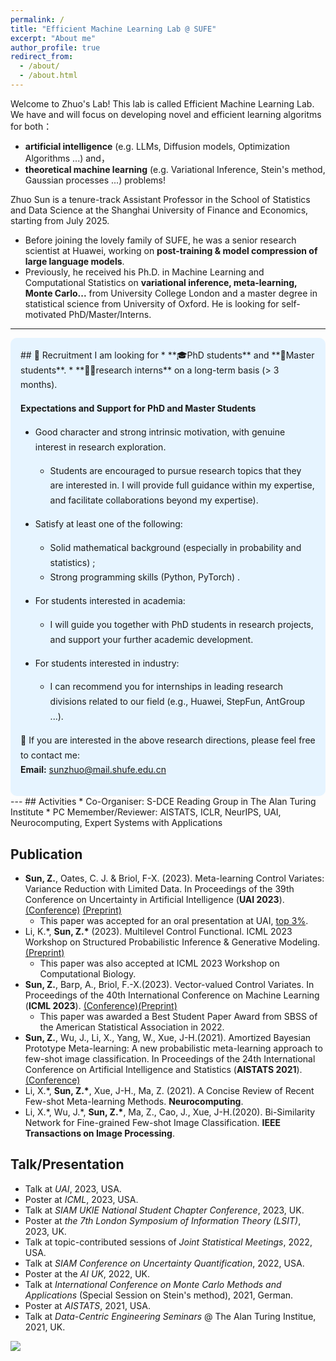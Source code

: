 ```yaml
---
permalink: /
title: "Efficient Machine Learning Lab @ SUFE"
excerpt: "About me"
author_profile: true
redirect_from: 
  - /about/
  - /about.html  
---
```

Welcome to Zhuo's Lab! This lab is called Efficient Machine Learning Lab. We have and will focus on developing novel and efficient learning algoritms for both：
- **artificial intelligence** (e.g. LLMs, Diffusion models, Optimization Algorithms ...) and，
- **theoretical machine learning** (e.g. Variational Inference, Stein's method, Gaussian processes ...) problems! 


Zhuo Sun is a tenure-track Assistant Professor in the School of Statistics and Data Science at the Shanghai University of Finance and Economics, starting from July 2025. 
- Before joining the lovely family of SUFE, he was a senior research scientist at Huawei, working on **post-training & model compression of large language models**.
- Previously, he received his Ph.D. in Machine Learning and Computational Statistics on **variational inference, meta-learning, Monte Carlo...** from University College London and a master degree in statistical science from University of Oxford. He is looking for self-motivated PhD/Master/Interns.

---
<div markdown="1" style="background-color:#e6f4ff; padding:16px; border-radius:10px; line-height:1.7;">
## 📢 Recruitment
I am looking for
 *  **🎓PhD students** and **📘Master students**.  
 *  **🧑‍🔬research interns** on a long-term basis (> 3 months).

**Expectations and Support for PhD and Master Students**
- Good character and strong intrinsic motivation, with genuine interest in research exploration.  
  - Students are encouraged to pursue research topics that they are interested in. I will provide full guidance within my expertise, and facilitate collaborations beyond my expertise).  
- Satisfy at least one of the following:  
  - Solid mathematical background (especially in probability and statistics) ; 
  - Strong programming skills (Python, PyTorch) .

- For students interested in academia:
  - I will guide you together with PhD students in research projects, and support your further academic development.  
- For students interested in industry:  
  - I can recommend you for internships in leading research divisions related to our field (e.g., Huawei, StepFun, AntGroup ...).  



📩 If you are interested in the above research directions, please feel free to contact me:  
**Email:** [sunzhuo@mail.shufe.edu.cn](mailto:sunzhuo@mail.shufe.edu.cn)
</div>
---
##  Activities
* Co-Organiser: S-DCE Reading Group in The Alan Turing Institute
* PC Memember/Reviewer: AISTATS, ICLR, NeurIPS, UAI, Neurocomputing, Expert Systems with Applications




## Publication
* __Sun, Z.__, Oates, C. J. & Briol, F-X. (2023). Meta-learning Control Variates: Variance Reduction with Limited Data. In Proceedings of the 39th Conference on Uncertainty in Artificial Intelligence (__UAI 2023__). [(Conference)](https://proceedings.mlr.press/v216/sun23a.html) [(Preprint)](https://arxiv.org/abs/2303.04756)
    * This paper was accepted for an oral presentation at UAI, [top 3%]().
* Li, K.\*, __Sun, Z.\*__ (2023). Multilevel Control Functional. ICML 2023 Workshop on Structured Probabilistic Inference & Generative Modeling. [(Preprint)](https://arxiv.org/abs/2305.12996)
    * This paper was also accepted at ICML 2023 Workshop on Computational Biology.
*   __Sun, Z.__, Barp, A., Briol, F.-X.(2023). Vector-valued Control Variates. In Proceedings of the 40th International Conference on Machine Learning (__ICML 2023__).  [(Conference)](https://proceedings.mlr.press/v202/sun23a.html)[(Preprint)](https://arxiv.org/abs/2109.08944)
    * This paper was awarded a Best Student Paper Award from SBSS of the American Statistical Association in 2022.
*   __Sun, Z.__, Wu, J., Li, X., Yang, W., Xue, J-H.(2021). Amortized Bayesian Prototype Meta-learning: A new probabilistic meta-learning approach to few-shot image classification. In Proceedings of the 24th International Conference on Artificial Intelligence and Statistics (__AISTATS 2021__).[(Conference)](https://proceedings.mlr.press/v130/sun21a.html)
*   Li, X.\*, __Sun, Z.\*__, Xue, J-H., Ma, Z. (2021). A Concise Review of Recent Few-shot Meta-learning Methods. __Neurocomputing__.
*   Li, X.\*, Wu, J.\*, __Sun, Z.\*__, Ma, Z., Cao, J., Xue, J-H.(2020). Bi-Similarity Network for Fine-grained Few-shot Image Classification. __IEEE Transactions on Image Processing__.






## Talk/Presentation
*   Talk at _UAI_, 2023, USA.
*   Poster at _ICML_, 2023, USA.
*   Talk at _SIAM UKIE National Student Chapter Conference_, 2023, UK.
*   Poster at _the 7th London Symposium of Information Theory (LSIT)_, 2023, UK.
*   Talk at topic-contributed sessions of _Joint Statistical Meetings_, 2022, USA.
*   Talk at _SIAM Conference on Uncertainty Quantification_, 2022, USA.
*   Poster at the _AI UK_, 2022, UK.
*   Talk at _International Conference on Monte Carlo Methods and Applications_ (Special Session on Stein's method), 2021, German.
*   Poster at _AISTATS_, 2021, USA.
*   Talk at _Data-Centric Engineering Seminars_ @ The Alan Turing Institue, 2021, UK.
















<a href="https://clustrmaps.com/site/1bg2c" title="Visit tracker"><img src="//clustrmaps.com/map_v2.png?cl=080808&w=a&t=n&d=C4byDrEvOWlkQBPck4uhnEYVbsB_VEy0fAJC1qmic1s&co=ffffff&ct=808080" /></a>






